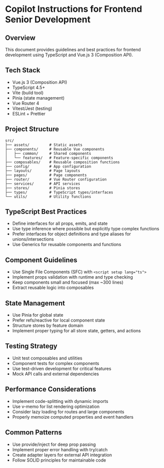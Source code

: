 # Copilot Instructions for Frontend Senior Development

## Overview
This document provides guidelines and best practices for frontend development using TypeScript and Vue.js 3 (Composition API).

## Tech Stack
- Vue.js 3 (Composition API)
- TypeScript 4.5+
- Vite (build tool)
- Pinia (state management)
- Vue Router 4
- Vitest/Jest (testing)
- ESLint + Prettier

## Project Structure
```
src/
├── assets/         # Static assets
├── components/     # Reusable Vue components
│   ├── common/     # Shared components
│   └── features/   # Feature-specific components
├── composables/    # Reusable composition functions
├── config/         # App configuration
├── layouts/        # Page layouts
├── pages/          # Page components
├── router/         # Vue Router configuration
├── services/       # API services
├── stores/         # Pinia stores
├── types/          # TypeScript types/interfaces
└── utils/          # Utility functions
```

## TypeScript Best Practices
- Define interfaces for all props, emits, and state
- Use type inference where possible but explicitly type complex functions
- Prefer interfaces for object definitions and type aliases for unions/intersections
- Use Generics for reusable components and functions

## Component Guidelines
- Use Single File Components (SFC) with `<script setup lang="ts">`
- Implement props validation with runtime and type checking
- Keep components small and focused (max ~300 lines)
- Extract reusable logic into composables

## State Management
- Use Pinia for global state
- Prefer refs/reactive for local component state
- Structure stores by feature domain
- Implement proper typing for all store state, getters, and actions

## Testing Strategy
- Unit test composables and utilities
- Component tests for complex components
- Use test-driven development for critical features
- Mock API calls and external dependencies

## Performance Considerations
- Implement code-splitting with dynamic imports
- Use v-memo for list rendering optimization
- Consider lazy loading for routes and large components
- Properly memoize computed properties and event handlers

## Common Patterns
- Use provide/inject for deep prop passing
- Implement proper error handling with try/catch
- Create adapter layers for external API integration
- Follow SOLID principles for maintainable code